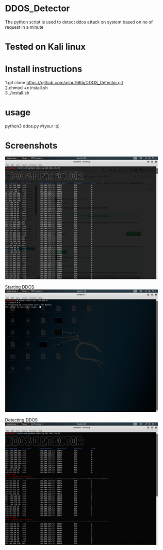 # DDOS_Detector
The python script is used to detect ddos attack on system based on no of request in a minute


# Tested on Kali linux

# Install instructions
1.git clone https://github.com/ashu1665/DDOS_Detector.git  
2.chmod +x install.sh  
3../install.sh

# usage
python3 ddos.py #(your ip)  

# Screenshots
![Test_RUN](https://github.com/ashu1665/DDOS_Detector/blob/master/Screenshot%20from%202019-11-27%2010-53-45.png)  

Starting DDOS  
![Starting DDOS](https://github.com/ashu1665/DDOS_Detector/blob/master/Screenshot%20from%202019-11-27%2011-18-40.png)  

Detecting DDOS
![Detecting DDOS](https://github.com/ashu1665/DDOS_Detector/blob/master/Screenshot%20from%202019-11-27%2011-35-23.png)  


